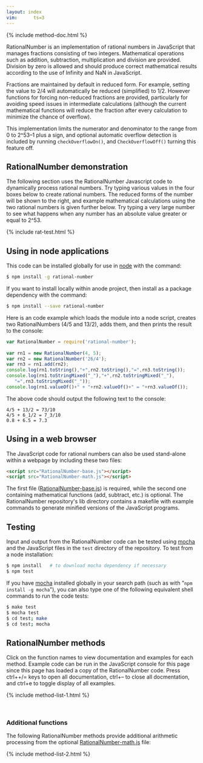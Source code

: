 ```yaml
---
layout: index
vim:	  ts=3
---
```


{% include method-doc.html %}

<script>

var ExampleView = false;

document.addEventListener("DOMContentLoaded", function () {
	var docslots = document.querySelectorAll(".docslot");
	var source   = document.getElementById("method-doc").textContent;
	var template = Handlebars.compile(source);
	for (var i=0; i<docslots.length; i++) {
		insertDocumentation(docslots[i], template);
	}
});


document.addEventListener('keydown', function(event) {
	if (!(event.ctrlKey || event.metaKey || event.altKey)) {
		return;
	}
	const EqualsKey = 187;
	const MinusKey  = 189;
	const EKey      =  69;
	switch (event.keyCode) {
		case EqualsKey:
			if (typeof openAllDocumentation !== 'undefined') {
				openAllDocumentation();
			}
			break;
		case MinusKey:
			if (typeof closeAllDocumentation !== 'undefined') {
				closeAllDocumentation();
			}
			break;
		case EKey:
				if (ExampleView && (typeof hideAllExamples !== 'undefined')) {
					hideAllExamples();
					ExampleView = !ExampleView;
				} else if (!ExampleView && 
						(typeof showAllExamples !== 'undefined')) {
					showAllExamples();
					ExampleView = !ExampleView;
				}
			break;
	}
});



</script>

<!-- BEGINNING OF TEXT --------------------------------------- -->



RationalNumber is an implementation of rational numbers in JavaScript
that manages fractions consisting of two integers.  Mathematical
operations such as addition, subtraction, multiplication and division
are provided.  Division by zero is allowed and should produce correct
mathematical results according to the use of Infinity and NaN in
JavaScript.

Fractions are maintained by default in reduced form.  For example,
setting the value to 2/4 will automatically be reduced (simplified)
to 1/2. However functions for forcing non-reduced fractions are
provided, particularly for avoiding speed issues in intermediate
calculations (although the current mathematical functions will
reduce the fraction after every calculation to minimize the chance
of overflow).

This implementation limits the numerator and denominator to the
range from 0 to 2^53&ndash;1 plus a sign, and optional automatic overflow
detection is included by running `checkOverflowOn()`, and
`CheckOverflowOff()` turning this feature off.



## RationalNumber demonstration

The following section uses the RationalNumber Javascript code to
dynamically process rational numbers.  Try typing various values
in the four boxes below to create rational numbers.  The reduced
forms of the number will be shown to the right, and example
mathematical calculations using the two rational numbers is given
further below.  Try typing a very large number to see what happens
when any number has an absolute value greater or equal to 2^53.

{% include rat-test.html %}



## Using in node applications

This code can be installed globally for use in [node](http://nodejs.org) 
with the command:

``` bash
$ npm install -g rational-number
```

If you want to install locally within anode project, then install
as a package dependency with the command:

``` bash
$ npm install --save rational-number
```

Here is an code example which loads the module into a node script,
creates two RationalNumbers (4/5 and 13/2), adds them, and then
prints the result to the console:

``` javascript
var RationalNumber = require('rational-number');
    
var rn1 = new RationalNumber(4, 5);
var rn2 = new RationalNumber('26/4');
var rn3 = rn1.add(rn2);
console.log(rn1.toString(),"+",rn2.toString(),"=",rn3.toString());
console.log(rn1.toStringMixed("_"),"+",rn2.toStringMixed("_"),
   "=",rn3.toStringMixed("_"));
console.log(rn1.valueOf()+" + "+rn2.valueOf()+" = "+rn3.valueOf());
```

The above code should output the following text to the console:

```
4/5 + 13/2 = 73/10
4/5 + 6_1/2 = 7_3/10
0.8 + 6.5 = 7.3
```



## Using in a web browser

The JavaScript code for rational numbers can also be used stand-alone
within a webpage by including these two files:

``` HTML
<script src="RationalNumber-base.js"></script>
<script src="RationalNumber-math.js"></script>
```

The first file ([RationalNumber-base.js](https://github.com/craigsapp/RationalNumber/blob/master/lib/RationalNumber-base.js)) is required, while the
second one containing mathematical functions (add, subtract, etc.)
is optional.  The RationalNumber repository's lib directory contains
a makefile with example commands to generate minified versions of
the JavaScript programs.



## Testing

Input and output from the RationalNumber code can be tested using
[mocha](http://mochajs.org) and the JavaScript files in the `test`
directory of the repository.  To test from a node installation:

``` bash
$ npm install   # to download mocha dependency if necessary
$ npm test
```

If you have [mocha](http://mochajs.org) installed globally in your
search path (such as with "`npm install -g mocha`"), you can also
type one of the following equivalent shell commands to run the code
tests:

``` bash
$ make test
$ mocha test
$ cd test; make
$ cd test; mocha
```


<a name=doc> </a>
## RationalNumber methods

Click on the function names to view documentation and examples for each
method.  Example code can be run in the JavaScript console for this
page since this page has loaded a copy of the RationalNumber code.
Press <span class="keyboard-char">ctrl</span>+<span class="keyboard-char">+/=</span>
keys to open all documentation, 
<span class="keyboard-char">ctrl</span>+<span class="keyboard-char">&ndash;</span>
to close all docmentation, and 
<span class="keyboard-char">ctrl</span>+<span class="keyboard-char">e</span> to toggle display of all examples.

{% include method-list-1.html %}

<span style="height:30px;">&nbsp;</span>

### Additional functions

The following RationalNumber methods provide additional arithmetic
processing from the optional [RationalNumber-math.js](https://github.com/craigsapp/RationalNumber/blob/master/lib/RationalNumber-math.js) file:

{% include method-list-2.html %}



